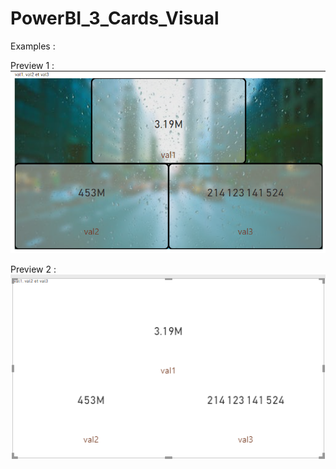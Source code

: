 # PowerBI_3_Cards_Visual
Examples : 

Preview 1 :
![](images/Preview%201.png)

Preview 2 :
![](images/Preview%202.png)

